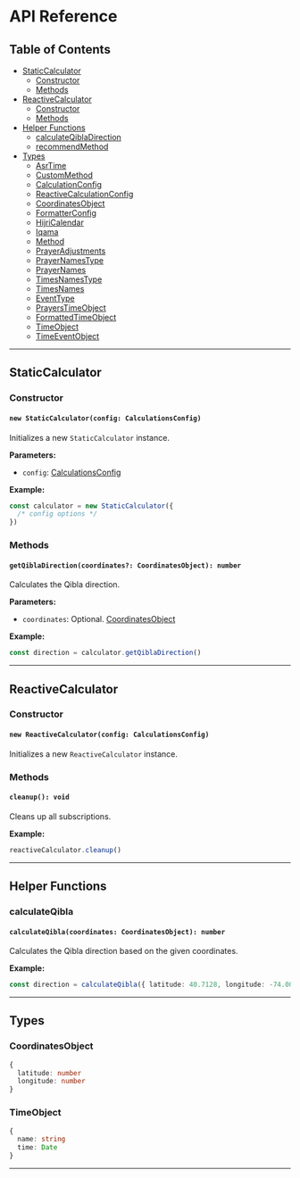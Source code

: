 # API Reference

## Table of Contents

- [StaticCalculator](#StaticCalculator)
  - [Constructor](#StaticCalculator-Constructor)
  - [Methods](#StaticCalculator-Methods)
- [ReactiveCalculator](#ReactiveCalculator)
  - [Constructor](#ReactiveCalculator-Constructor)
  - [Methods](#ReactiveCalculator-Methods)
- [Helper Functions](#Helper-Functions)
  - [calculateQiblaDirection](#calculateQiblaDirection)
  - [recommendMethod](#recommendMethod)
- [Types](#Types)
  - [AsrTime](#AsrTime)
  - [CustomMethod](#CustomMethod)
  - [CalculationConfig](#CalculationConfig)
  - [ReactiveCalculationConfig](#ReactiveCalculationConfig)
  - [CoordinatesObject](#CoordinatesObject)
  - [FormatterConfig](#FormatterConfig)
  - [HijriCalendar](#HijriCalendar)
  - [Iqama](#Iqama)
  - [Method](#Method)
  - [PrayerAdjustments](#PrayerAdjustments)
  - [PrayerNamesType](#PrayerNamesType)
  - [PrayerNames](#PrayerNames)
  - [TimesNamesType](#TimesNamesType)
  - [TimesNames](#TimesNames)
  - [EventType](#EventType)
  - [PrayersTimeObject](#PrayersTimeObject)
  - [FormattedTimeObject](#FormattedTimeObject)
  - [TimeObject](#TimeObject)
  - [TimeEventObject](#TimeEventObject)

---

## StaticCalculator

### Constructor

#### `new StaticCalculator(config: CalculationsConfig)`

Initializes a new `StaticCalculator` instance.

**Parameters:**

- `config`: [CalculationsConfig](#CalculationsConfig)

**Example:**

```ts
const calculator = new StaticCalculator({
  /* config options */
})
```

### Methods

#### `getQiblaDirection(coordinates?: CoordinatesObject): number`

Calculates the Qibla direction.

**Parameters:**

- `coordinates`: Optional. [CoordinatesObject](#CoordinatesObject)

**Example:**

```ts
const direction = calculator.getQiblaDirection()
```

---

## ReactiveCalculator

### Constructor

#### `new ReactiveCalculator(config: CalculationsConfig)`

Initializes a new `ReactiveCalculator` instance.

### Methods

#### `cleanup(): void`

Cleans up all subscriptions.

**Example:**

```ts
reactiveCalculator.cleanup()
```

---

## Helper Functions

### calculateQibla

#### `calculateQibla(coordinates: CoordinatesObject): number`

Calculates the Qibla direction based on the given coordinates.

**Example:**

```ts
const direction = calculateQibla({ latitude: 40.7128, longitude: -74.006 })
```

---

## Types

### CoordinatesObject

```ts
{
  latitude: number
  longitude: number
}
```

### TimeObject

```ts
{
  name: string
  time: Date
}
```

---
